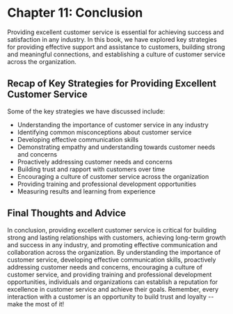 Chapter 11: Conclusion
======================

Providing excellent customer service is essential for achieving success and satisfaction in any industry. In this book, we have explored key strategies for providing effective support and assistance to customers, building strong and meaningful connections, and establishing a culture of customer service across the organization.

Recap of Key Strategies for Providing Excellent Customer Service
----------------------------------------------------------------

Some of the key strategies we have discussed include:

* Understanding the importance of customer service in any industry
* Identifying common misconceptions about customer service
* Developing effective communication skills
* Demonstrating empathy and understanding towards customer needs and concerns
* Proactively addressing customer needs and concerns
* Building trust and rapport with customers over time
* Encouraging a culture of customer service across the organization
* Providing training and professional development opportunities
* Measuring results and learning from experience

Final Thoughts and Advice
-------------------------

In conclusion, providing excellent customer service is critical for building strong and lasting relationships with customers, achieving long-term growth and success in any industry, and promoting effective communication and collaboration across the organization. By understanding the importance of customer service, developing effective communication skills, proactively addressing customer needs and concerns, encouraging a culture of customer service, and providing training and professional development opportunities, individuals and organizations can establish a reputation for excellence in customer service and achieve their goals. Remember, every interaction with a customer is an opportunity to build trust and loyalty -- make the most of it!
